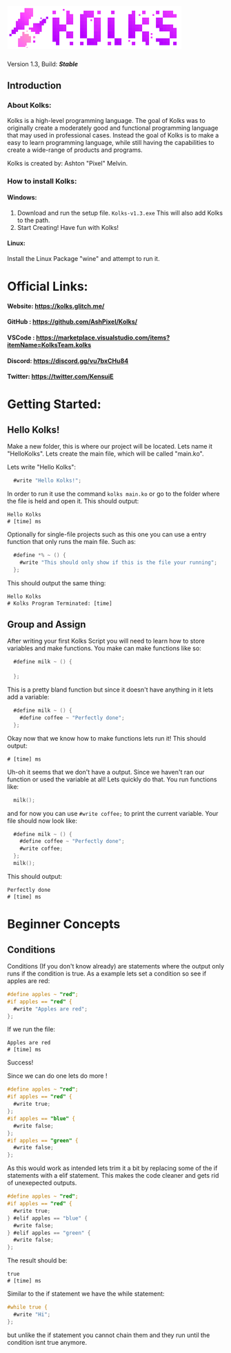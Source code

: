 # ![Kolks Logo](/kolks_full.png "Kolks Logo")

Version 1.3, Build: ***Stable***

## Introduction
### About Kolks:
Kolks is a high-level programming language. The goal of Kolks was to originally create a moderately good and functional programming language that may used in professional cases. Instead the goal of Kolks is to make a easy to learn programming language, while still having the capabilities to create a wide-range of products and programs.

Kolks is created by: Ashton "Pixel" Melvin.

### How to install Kolks:
#### Windows:
1. Download and run the setup file. ``Kolks-v1.3.exe`` This will also add Kolks to the path.  
2. Start Creating! Have fun with Kolks!

#### Linux:
Install the Linux Package "wine" and attempt to run it.

# Official Links:
#### Website: https://kolks.glitch.me/
#### GitHub : https://github.com/AshPixel/Kolks/
#### VSCode : https://marketplace.visualstudio.com/items?itemName=KolksTeam.kolks
#### Discord: https://discord.gg/vu7bxCHu84
#### Twitter: https://twitter.com/KensuiE

# Getting Started:
## Hello Kolks!
Make a new folder, this is where our project will be located. Lets name it "HelloKolks". Lets create the main file, which will be called "main.ko".

Lets write "Hello Kolks":
```objectivec
  #write "Hello Kolks!";
```
In order to run it use the command `kolks main.ko`
or go to the folder where the file is held and open it.
This should output:
```log
Hello Kolks
# [time] ms
```

Optionally for single-file projects such as this one you can use a entry function that only runs the main file. Such as:
```objectivec
  #define *% ~ () {
    #write "This should only show if this is the file your running";
  };
```

This should output the same thing:
```log
Hello Kolks
# Kolks Program Terminated: [time]
```

## Group and Assign
After writing your first Kolks Script you will need to learn how to store variables and make functions.
You make can make functions like so:
```objectivec
  #define milk ~ () {
    
  };
```

This is a pretty bland function but since it doesn't have anything in it lets add a variable:
```objectivec
  #define milk ~ () {
    #define coffee ~ "Perfectly done";
  };
```

Okay now that we know how to make functions lets run it!
This should output:
```log
# [time] ms
```

Uh-oh it seems that we don't have a output.
Since we haven't ran our function or used the variable at all! Lets quickly do that.
You run functions like:
```objectivec
  milk();
```

and for now you can use `#write coffee;` to print the current variable.
Your file should now look like:
```objectivec
  #define milk ~ () {
    #define coffee ~ "Perfectly done";
    #write coffee;
  };
  milk();
```
This should output:
```log
Perfectly done
# [time] ms
```
# Beginner Concepts
## Conditions
Conditions (If you don't know already) are statements where the output only runs if the condition is true.
As a example lets set a condition so see if apples are red:
```objectivec
#define apples ~ "red";
#if apples == "red" {
  #write "Apples are red";
};
``` 
If we run the file:
```log
Apples are red
# [time] ms
```
Success!

Since we can do one lets do more ! 
```objectivec
#define apples ~ "red";
#if apples == "red" {
  #write true;
};
#if apples == "blue" {
  #write false;
};
#if apples == "green" {
  #write false;
};
```

As this would work as intended lets trim it a bit by replacing some of the if statements with a elif statement.
This makes the code cleaner and gets rid of unexepected outputs.

```objectivec
#define apples ~ "red";
#if apples == "red" {
  #write true;
} #elif apples == "blue" {
  #write false;
} #elif apples == "green" {
  #write false;
};
```

The result should be:
```log
true
# [time] ms
```

Similar to the if statement we have the while statement:
```objectivec
#while true {
  #write "Hi";
};
```
but unlike the if statement you cannot chain them and they run until the condition isnt true anymore.
